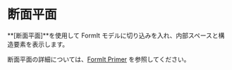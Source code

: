 # 断面平面

**[断面平面]**を使用して FormIt モデルに切り込みを入れ、内部スペースと構造要素を表示します。

断面平面の詳細については、[FormIt Primer](../formit-primer/part-i/section\_planes.md) を参照してください。
